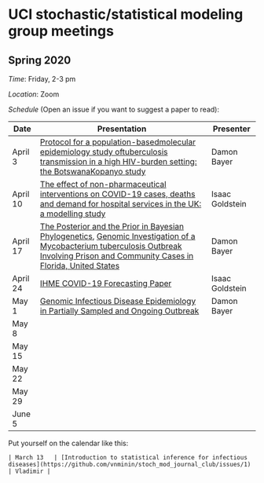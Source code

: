 # UCI stochastic/statistical modeling group meetings

## Spring 2020

*Time*: Friday, 2-3 pm

*Location*: Zoom

*Schedule* (Open an issue if you want to suggest a paper to read):

| Date   | Presentation   | Presenter    |
|--------|----------------|--------------|
| April 3  |  [Protocol for a population-basedmolecular epidemiology study oftuberculosis transmission in a high HIV-burden setting: the BotswanaKopanyo study](https://www.ncbi.nlm.nih.gov/pmc/articles/PMC4874111/)     |   Damon Bayer  |
| April 10  |[The effect of non-pharmaceutical interventions on COVID-19 cases, deaths and demand for hospital services in the UK: a modelling study](https://cmmid.github.io/topics/covid19/uk-scenario-modelling.html)  | Isaac Goldstein |
| April 17  |[The Posterior and the Prior in Bayesian Phylogenetics](https://www.annualreviews.org/doi/abs/10.1146/annurev.ecolsys.37.091305.110021), [Genomic Investigation of a Mycobacterium tuberculosis Outbreak Involving Prison and Community Cases in Florida, United States](http://www.ajtmh.org/content/journals/10.4269/ajtmh.17-0700;jsessionid=Y5mIkt--O1Mfp4wa3B7Zte30.ip-10-241-1-122)  | Damon Bayer |
| April 24 |[IHME COVID-19 Forecasting Paper](https://www.medrxiv.org/content/10.1101/2020.03.27.20043752v1) | Isaac Goldstein |
| May 1 |[Genomic Infectious Disease Epidemiology in Partially Sampled and Ongoing Outbreak](https://academic.oup.com/mbe/article/34/4/997/2919386)             | Damon Bayer |
| May 8 |                |              |
| May 15 |                |              |
| May 22 |                |              |
| May 29 |                |              |
| June 5 |                |              |





Put yourself on the calendar like this:
```
| March 13   | [Introduction to statistical inference for infectious diseases](https://github.com/vnminin/stoch_mod_journal_club/issues/1) | Vladimir |
```
